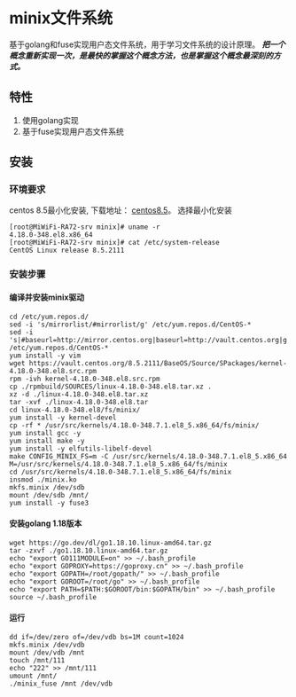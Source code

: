 # minix文件系统
基于golang和fuse实现用户态文件系统，用于学习文件系统的设计原理。
***把一个概念重新实现一次，是最快的掌握这个概念方法，也是掌握这个概念最深刻的方式。***

## 特性
1. 使用golang实现
2. 基于fuse实现用户态文件系统

## 安装
### 环境要求
centos 8.5最小化安装, 下载地址： [centos8.5](https://mirrors.aliyun.com/centos/8.5.2111/isos/x86_64/CentOS-8.5.2111-x86_64-dvd1.iso)。 选择最小化安装 
```shell
[root@MiWiFi-RA72-srv minix]# uname -r
4.18.0-348.el8.x86_64
[root@MiWiFi-RA72-srv minix]# cat /etc/system-release
CentOS Linux release 8.5.2111
```

### 安装步骤

#### 编译并安装minix驱动
```shell
cd /etc/yum.repos.d/
sed -i 's/mirrorlist/#mirrorlist/g' /etc/yum.repos.d/CentOS-*
sed -i 's|#baseurl=http://mirror.centos.org|baseurl=http://vault.centos.org|g' /etc/yum.repos.d/CentOS-*
yum install -y vim
wget https://vault.centos.org/8.5.2111/BaseOS/Source/SPackages/kernel-4.18.0-348.el8.src.rpm
rpm -ivh kernel-4.18.0-348.el8.src.rpm 
cp ./rpmbuild/SOURCES/linux-4.18.0-348.el8.tar.xz .
xz -d ./linux-4.18.0-348.el8.tar.xz 
tar -xvf ./linux-4.18.0-348.el8.tar 
cd linux-4.18.0-348.el8/fs/minix/
yum install -y kernel-devel
cp -rf * /usr/src/kernels/4.18.0-348.7.1.el8_5.x86_64/fs/minix/
yum install gcc -y
yum install make -y
yum install -y elfutils-libelf-devel
make CONFIG_MINIX_FS=m -C /usr/src/kernels/4.18.0-348.7.1.el8_5.x86_64 M=/usr/src/kernels/4.18.0-348.7.1.el8_5.x86_64/fs/minix
cd /usr/src/kernels/4.18.0-348.7.1.el8_5.x86_64/fs/minix
insmod ./minix.ko
mkfs.minix /dev/sdb
mount /dev/sdb /mnt/
yum install -y fuse3
```

#### 安装golang 1.18版本
```shell
wget https://go.dev/dl/go1.18.10.linux-amd64.tar.gz
tar -zxvf ./go1.18.10.linux-amd64.tar.gz
echo "export GO111MODULE=on" >> ~/.bash_profile
echo "export GOPROXY=https://goproxy.cn" >> ~/.bash_profile 
echo "export GOPATH=/root/gopath/" >> ~/.bash_profile 
echo "export GOROOT=/root/go" >> ~/.bash_profile 
echo "export PATH=$PATH:$GOROOT/bin:$GOPATH/bin" >> ~/.bash_profile  
source ~/.bash_profile 
```


#### 运行
```shell
dd if=/dev/zero of=/dev/vdb bs=1M count=1024
mkfs.minix /dev/vdb
mount /dev/vdb /mnt
touch /mnt/111
echo "222" >> /mnt/111
umount /mnt/
./minix_fuse /mnt /dev/vdb
```

